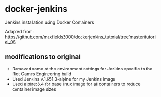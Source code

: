 # docker-jenkins
Jenkins installation using Docker Containers

Adapted from: https://github.com/maxfields2000/dockerjenkins_tutorial/tree/master/tutorial_05

## modifications to original

* Removed some of the environment settings for Jenkins specific to the Riot Games Engineering build
* Used Jenkins v.1.651.3-alpine for my Jenkins image
* Used alpine:3.4 for base linux image for all containers to reduce container image sizes
